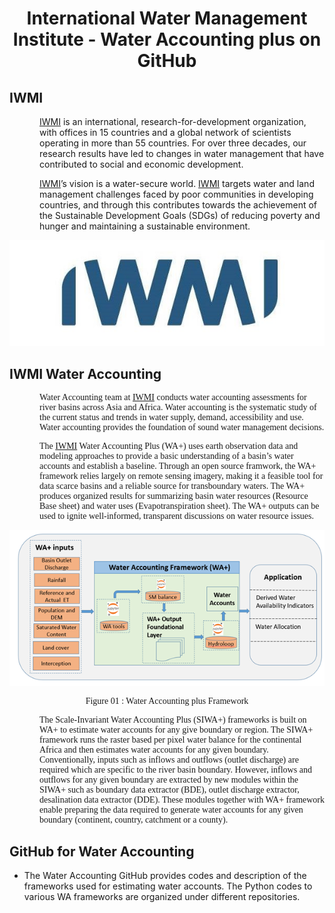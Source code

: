 <div align = "center">

# International Water Management Institute - Water Accounting plus on GitHub

</div>

## IWMI

<p style="margin-left: 0.5in;"><a href="https://www.iwmi.cgiar.org/">IWMI</a> is an international, research-for-development organization, with offices in 15 countries and a global network of scientists operating in more than 55 countries. For over three decades, our research results have led to changes in water management that have contributed to social and economic development.</p>


<p style="margin-left: 0.5in;">	<a href="https://www.iwmi.cgiar.org/">IWMI</a>’s vision is a water-secure world. <a href="https://www.iwmi.cgiar.org/">IWMI</a> targets water and land management challenges faced by poor communities in developing countries, and through this contributes towards the achievement of the Sustainable Development Goals (SDGs) of reducing poverty and hunger and maintaining a sustainable environment.</p>


<div align="center"> 

[![IWMI logo](/profile/Figures/iwmi.jpg)](https://www.iwmi.cgiar.org)

</div>

## IWMI Water Accounting 

<div>

<p style="margin-left: 0.5in; font-family: 'Times New Roman', Times, serif; ">Water Accounting team at <a href="https://www.iwmi.cgiar.org/">IWMI</a> conducts water accounting assessments for river basins across Asia and Africa. Water accounting is the systematic study of the current status and trends in water supply, demand, accessibility and use. Water accounting provides the foundation of sound water management decisions.</p>

<p style="margin-left: 0.5in; font-family: 'Times New Roman', Times, serif; ">The <a href="https://www.iwmi.cgiar.org/">IWMI</a> Water Accounting Plus (WA+) uses earth observation data and modeling approaches to provide a basic understanding of a basin’s water accounts and establish a baseline. Through an open source framwork, the WA+ framework relies largely on remote sensing imagery, making it a feasible tool for data scarce basins and a reliable source for transboundary waters. The WA+ produces organized results for summarizing basin water resources (Resource Base sheet) and water uses (Evapotranspiration sheet). The WA+ outputs can be used to ignite well-informed, transparent discussions on water resource issues.</p>

<div align= "center" >

![WA+ Framework](/profile/Figures/WAplus_framework.png)

</div>

<div align= "center">

<p style=" font-family: 'Times New Roman', Times, serif; ">Figure 01 : Water Accounting plus Framework</p>

</div>

<p style="margin-left: 0.5in; font-family: 'Times New Roman', Times, serif; ">The Scale-Invariant Water Accounting Plus (SIWA+) frameworks is built on WA+ to estimate water accounts for any give boundary or region. The SIWA+ framework runs the raster based per pixel water balance for the continental Africa and then estimates water accounts for any given boundary. Conventionally, inputs such as inflows and outflows (outlet discharge) are required which are specific to the river basin boundary. However, inflows and outflows for any given boundary are extracted by new modules within the SIWA+ such as boundary data extractor (BDE), outlet discharge extractor, desalination data extractor (DDE). These modules together with WA+ framework enable preparing the data required to generate water accounts for any given boundary (continent, country, catchment or a county).</p>

</div>

## GitHub for Water Accounting 

<div>

- The Water Accounting GitHub provides codes and description of the frameworks used for estimating water accounts. The Python codes to various WA frameworks are organized under different repositories.

</div>

<!-- <span style="font-family: 'Rockwell';">The Water Accounting GitHub provides codes and description of the frameworks used for estimating water accounts. The Python codes to various WA frameworks are organized under different repositories.</span> -->

<!-- <ul style="list-style-type: none; margin-left: 0.75in;">
  <li style="margin-left: 1in;">The Water Accounting GitHub provides codes and description of the frameworks used for estimating water accounts. The Python codes to various WA frameworks are organized under different repositories.</li>
</ul> -->
<!-- lllll -->
<!-- Description -->